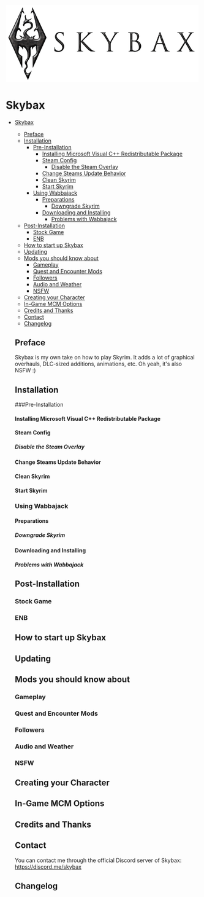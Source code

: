 ![Logo](https://raw.githubusercontent.com/Zeagl3/Skybax/main/images/skybax-banner-transparant2.png)

# Skybax

- [Skybax](#skybax)
  - [Preface](#preface)
  - [Installation](#installation)
    - [Pre-Installation](#pre-installation)
      - [Installing Microsoft Visual C++ Redistributable Package](#installing-microsoft-visual-c-redistributable-package)
      - [Steam Config](#steam-config)
        - [Disable the Steam Overlay](#disable-the-steam-overlay)
      - [Change Steams Update Behavior](#change-steams-update-behavior)
      - [Clean Skyrim](#clean-skyrim)
      - [Start Skyrim](#start-skyrim)
    - [Using Wabbajack](#using-wabbajack)
      - [Preparations](#preparations)
        - [Downgrade Skyrim](#downgrade-skyrim)
      - [Downloading and Installing](#downloading-and-installing)
        - [Problems with Wabbajack](#problems-with-wabbajack)
  - [Post-Installation](#post-installation)
    - [Stock Game](#stock-game)
    - [ENB](#enb)
  - [How to start up Skybax](#how-to-start-up-skybax)
  - [Updating](#updating)
  - [Mods you should know about](#mods-you-should-know-about)
    - [Gameplay](#gameplay)
    - [Quest and Encounter Mods](#quest-and-encounter-mods)
    - [Followers](#followers)
    - [Audio and Weather](#audio-and-weather)
    - [NSFW](#nsfw)
  - [Creating your Character](#creating-your-character)
  - [In-Game MCM Options](#in-game-mcm-options)
  - [Credits and Thanks](#credits-and-thanks)
  - [Contact](#contact)
  - [Changelog](#changelog)
  
  ## Preface
  
  Skybax is my own take on how to play Skyrim. It adds a lot of graphical overhauls, DLC-sized additions, animations, etc.
  Oh yeah, it's also NSFW :)
  
  ## Installation
  
  ###Pre-Installation
  
  #### Installing Microsoft Visual C++ Redistributable Package
  
  #### Steam Config
  
  ##### Disable the Steam Overlay
  
  #### Change Steams Update Behavior
  
  #### Clean Skyrim
  
  #### Start Skyrim
  
  ### Using Wabbajack
  
  #### Preparations
  
  ##### Downgrade Skyrim
  
  #### Downloading and Installing
  
  ##### Problems with Wabbajack
  
  ## Post-Installation
  
  ### Stock Game
  
  ### ENB
  
  ## How to start up Skybax
  
  ## Updating
  
  ## Mods you should know about
  
  ### Gameplay
  
  ### Quest and Encounter Mods
  
  ### Followers
  
  ### Audio and Weather
  
  ### NSFW
  
  ## Creating your Character
  
  ## In-Game MCM Options
  
  ## Credits and Thanks
  
  ## Contact
  
  You can contact me through the official Discord server of Skybax: https://discord.me/skybax
  
  ## Changelog
  
  